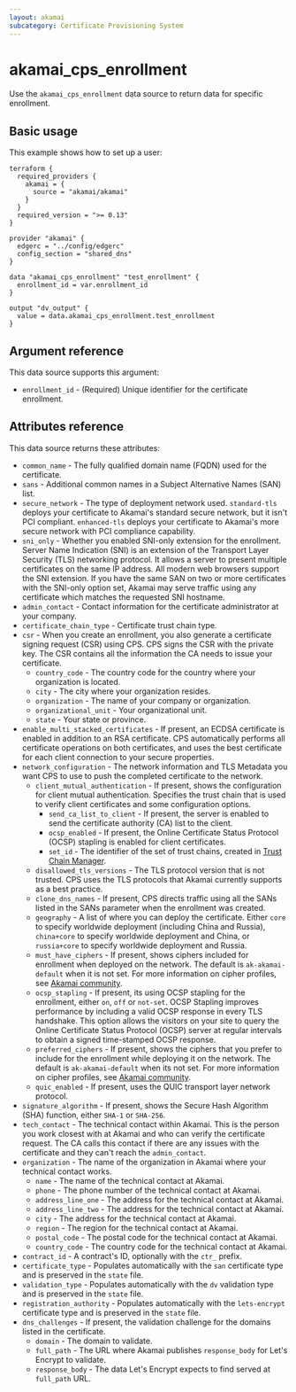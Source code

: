 ```yaml
---
layout: akamai
subcategory: Certificate Provisioning System
---
```


# akamai_cps_enrollment

Use the `akamai_cps_enrollment` data source to return data for specific enrollment.

## Basic usage

This example shows how to set up a user:

```hcl
terraform {
  required_providers {
    akamai = {
      source = "akamai/akamai"
    }
  }
  required_version = ">= 0.13"
}

provider "akamai" {
  edgerc = "../config/edgerc"
  config_section = "shared_dns"
}

data "akamai_cps_enrollment" "test_enrollment" {
  enrollment_id = var.enrollment_id
}

output "dv_output" {
  value = data.akamai_cps_enrollment.test_enrollment
}
```

## Argument reference

This data source supports this argument:

* `enrollment_id` - (Required) Unique identifier for the certificate enrollment.

## Attributes reference

This data source returns these attributes:

  * `common_name` - The fully qualified domain name (FQDN) used for the certificate.
  * `sans` - Additional common names in a Subject Alternative Names (SAN) list.
  * `secure_network` - The type of deployment network used. `standard-tls` deploys your certificate to Akamai's standard secure network, but it isn't PCI compliant. `enhanced-tls` deploys your certificate to Akamai's more secure network with PCI compliance capability.
  * `sni_only` - Whether you enabled SNI-only extension for the enrollment. Server Name Indication (SNI) is an extension of the Transport Layer Security (TLS) networking protocol. It allows a server to present multiple certificates on the same IP address. All modern web browsers support the SNI extension. If you have the same SAN on two or more certificates with the SNI-only option set, Akamai may serve traffic using any certificate which matches the requested SNI hostname.
  * `admin_contact` - Contact information for the certificate administrator at your company.
  * `certificate_chain_type` - Certificate trust chain type.
  * `csr` - When you create an enrollment, you also generate a certificate signing request (CSR) using CPS. CPS signs the CSR with the private key. The CSR contains all the information the CA needs to issue your certificate.
    * `country_code` - The country code for the country where your organization is located.
    * `city` - The city where your organization resides.
    * `organization` - The name of your company or organization.
    * `organizational_unit` - Your organizational unit.
    * `state` - Your state or province.
  * `enable_multi_stacked_certificates` - If present, an ECDSA certificate is enabled in addition to an RSA certificate. CPS automatically performs all certificate operations on both certificates, and uses the best certificate for each client connection to your secure properties.
  * `network_configuration` - The network information and TLS Metadata you want CPS to use to push the completed certificate to the network.
    * `client_mutual_authentication` - If present, shows the configuration for client mutual authentication. Specifies the trust chain that is used to verify client certificates and some configuration options.
      * `send_ca_list_to_client` - If present, the server is enabled to send the certificate authority (CA) list to the client.
      * `ocsp_enabled` - If present, the Online Certificate Status Protocol (OCSP) stapling is enabled for client certificates.
      * `set_id` - The identifier of the set of trust chains, created in [Trust Chain Manager](https://techdocs.akamai.com/trust-chain-mgr/docs/welcome-trust-chain-manager).
    * `disallowed_tls_versions` - The TLS protocol version that is not trusted. CPS uses the TLS protocols that Akamai currently supports as a best practice.
    * `clone_dns_names` - If present, CPS directs traffic using all the SANs listed in the SANs parameter when the enrollment was created.
    * `geography` - A list of where you can deploy the certificate. Either `core` to specify worldwide deployment (including China and Russia), `china+core` to specify worldwide deployment and China, or `russia+core` to specify worldwide deployment and Russia.
    * `must_have_ciphers` - If present, shows ciphers included for enrollment when deployed on the network. The default is `ak-akamai-default` when it is not set. For more information on cipher profiles, see [Akamai community](https://community.akamai.com/customers/s/article/SSL-TLS-Cipher-Profiles-for-Akamai-Secure-CDNrxdxm).
    * `ocsp_stapling` - If present, its using OCSP stapling for the enrollment, either `on`, `off` or `not-set`. OCSP Stapling improves performance by including a valid OCSP response in every TLS handshake. This option allows the visitors on your site to query the Online Certificate Status Protocol (OCSP) server at regular intervals to obtain a signed time-stamped OCSP response.
    * `preferred_ciphers` - If present, shows the ciphers that you prefer to include for the enrollment while deploying it on the network. The default is `ak-akamai-default` when its not set. For more information on cipher profiles, see [Akamai community](https://community.akamai.com/customers/s/article/SSL-TLS-Cipher-Profiles-for-Akamai-Secure-CDNrxdxm).
    * `quic_enabled` - If present, uses the QUIC transport layer network protocol.
  * `signature_algorithm` - If present, shows the Secure Hash Algorithm (SHA) function, either `SHA-1` or `SHA-256`.
  * `tech_contact` - The technical contact within Akamai. This is the person you work closest with at Akamai and who can verify the certificate request. The CA calls this contact if there are any issues with the certificate and they can't reach the `admin_contact`.
  * `organization` - The name of the organization in Akamai where your technical contact works.
    * `name` - The name of the technical contact at Akamai.
    * `phone` - The phone number of the technical contact at Akamai.
    * `address_line_one` - The address for the technical contact at Akamai.
    * `address_line_two` - The address for the technical contact at Akamai.
    * `city` - The address for the technical contact at Akamai.
    * `region` - The region for the technical contact at Akamai.
    * `postal_code` - The postal code for the technical contact at Akamai.
    * `country_code` - The country code for the technical contact at Akamai.
  * `contract_id` - A contract's ID, optionally with the `ctr_` prefix.
  * `certificate_type` - Populates automatically with the `san` certificate type and is preserved in the `state` file.
  * `validation_type` - Populates automatically with the `dv` validation type and is preserved in the `state` file.
  * `registration_authority` - Populates automatically with the `lets-encrypt` certificate type and is preserved in the `state` file.
  * `dns_challenges` - If present, the validation challenge for the domains listed in the certificate.
    * `domain` - The domain to validate.
    * `full_path` - The URL where Akamai publishes `response_body` for Let's Encrypt to validate.
    * `response_body` - The data Let's Encrypt expects to find served at `full_path` URL.
